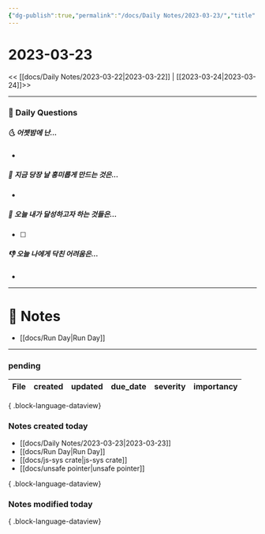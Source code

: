 ```yaml
---
{"dg-publish":true,"permalink":"/docs/Daily Notes/2023-03-23/","title":"2023-03-23","tags":[" DailyNote "]}
---
```



# 2023-03-23

<< [[docs/Daily Notes/2023-03-22\|2023-03-22]] | [[2023-03-24\|2023-03-24]]>>

---

### 📅 Daily Questions

##### 🌜 어젯밤에 난...

- 

##### 🙌 지금 당장 날 흥미롭게 만드는 것은...

- 

##### 🚀 오늘 내가 달성하고자 하는 것들은...

- [ ] 

##### 👎 오늘 나에게 닥친 어려움은...

- 

---

# 📝 Notes

- [[docs/Run Day\|Run Day]]


---

### pending

| File | created | updated | due_date | severity | importancy |
| ---- | ------- | ------- | -------- | -------- | ---------- |

{ .block-language-dataview}

### Notes created today

- [[docs/Daily Notes/2023-03-23\|2023-03-23]]
- [[docs/Run Day\|Run Day]]
- [[docs/js-sys crate\|js-sys crate]]
- [[docs/unsafe pointer\|unsafe pointer]]

{ .block-language-dataview}

### Notes modified today


{ .block-language-dataview}

